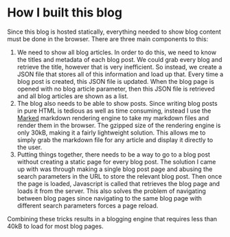 # How I built this blog

Since this blog is hosted statically, everything needed to show blog content must be done in the browser. There are three main components to this:

1. We need to show all blog articles. In order to do this, we need to know the titles and metadata of each blog post. We could grab every blog and retrieve the title, however that is very inefficient. So instead, we create a JSON file that stores all of this information and load up that. Every time a blog post is created, this JSON file is updated. When the blog page is opened with no blog article parameter, then this JSON file is retrieved and all blog articles are shown as a list.
2. The blog also needs to be able to show posts. Since writing blog posts in pure HTML is tedious as well as time consuming, instead I use the [Marked](https://github.com/markedjs/marked) markdown rendering engine to take my markdown files and render them in the browser. The gzipped size of the rendering engine is only 30kB, making it a fairly lightweight solution. This allows me to simply grab the markdown file for any article and display it directly to the user.
3. Putting things together, there needs to be a way to go to a blog post without creating a static page for every blog post. The solution I came up with was through making a single blog post page and abusing the search parameters in the URL to store the relevant blog post. Then once the page is loaded, Javascript is called that retrieves the blog page and loads it from the server. This also solves the problem of navigating between blog pages since navigating to the same blog page with different search parameters forces a page reload.

Combining these tricks results in a blogging engine that requires less than 40kB to load for most blog pages. 